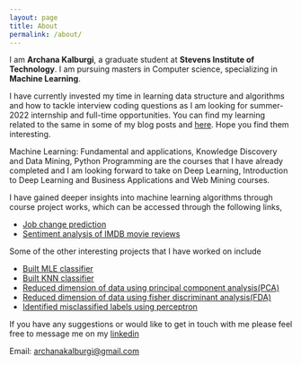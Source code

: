 ```yaml
---
layout: page
title: About
permalink: /about/
---
```


I am **Archana Kalburgi**, a graduate student at **Stevens Institute of Technology**. I am pursuing masters in Computer science, specializing in **Machine Learning**.

I have currently invested my time in learning data structure and algorithms and how to tackle interview coding questions as I am looking for summer-2022 internship and full-time opportunities. You can find my learning related to the same in some of my blog posts and [here](https://github.com/archanakalburgi/Algorithms). Hope you find them interesting. 

Machine Learning: Fundamental and applications, Knowledge Discovery and Data Mining, Python Programming are the courses that I have already completed and I am looking forward to take on Deep Learning, Introduction to Deep Learning and Business Applications and Web Mining courses. 

I have gained deeper insights into machine learning algorithms through course project works, which can be accessed through the following links,
- [Job change prediction](https://github.com/archanakalburgi/job_change_prediction_project)
- [Sentiment analysis of IMDB movie reviews](https://github.com/archanakalburgi/sentiment_analysis_imdb)

Some of the other interesting projects that I have worked on include
- [Built MLE classifier](https://github.com/archanakalburgi/my_coursework_stevens/blob/main/CS559/ML_Assign2/Q1_MLE.ipynb)
- [Built KNN classifier](https://github.com/archanakalburgi/my_coursework_stevens/blob/main/CS559/ML_Assign2/Q2_KNN.ipynb)
- [Reduced dimension of data using principal component analysis(PCA)](https://github.com/archanakalburgi/my_coursework_stevens/blob/main/CS559/ML_Assign3/Q1_PCA.ipynb)
- [Reduced dimension of data using fisher discriminant analysis(FDA)](https://github.com/archanakalburgi/my_coursework_stevens/blob/main/CS559/ML_Assign3/Q3_FDA_pima_indians.ipynb)
- [Identified misclassified labels using perceptron](https://github.com/archanakalburgi/my_coursework_stevens/blob/main/CS559/ML_Assign3/Q4_Perceptron.ipynb)

If you have any suggestions or would like to get in touch with me please feel free to message me on my [linkedin](https://www.linkedin.com/in/archana-kalburgi/) 

Email: archanakalburgi@gmail.com 
